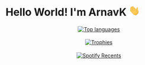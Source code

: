 <h1>Hello World! I'm ArnavK <img  src="https://raw.githubusercontent.com/ABSphreak/ABSphreak/master/gifs/Hi.gif" width="30"></h1><a href="https://github.com/ArnavK-09?tab=repositories" align="center"><p align="center"><img src="https://github-readme-stats.vercel.app/api/top-langs/?username=ArnavK-09&langs_count=100&layout=compact&show_icons=true&include_all_commits=true&count_private=true&custom_title=Programming+Langauges&bg_color=ffffff00&title_color=c9d1d9&border_color=262626&text_color=c9c5c5&border_radius=3" alt="Top languages" align="center"><br/><br/><img src="https://github-profile-trophy.vercel.app/?username=ArnavK-09&no-bg=true&no-frame=false&theme=buddhism&margin-h=15&margin-w=15&column=3" alt="Trophies" align="center"><br/><br/><img src="https://spotify-recently-played-readme.vercel.app/api?user=31rkwcdyme7pfytectpgkfipb3jq&count=10" alt="Spotify Recents" align="center"></p></a>

